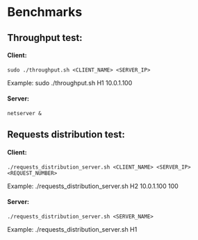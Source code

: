 # Benchmarks

## Throughput test:
#### Client:
	sudo ./throughput.sh <CLIENT_NAME> <SERVER_IP>
Example:
	sudo ./throughput.sh H1 10.0.1.100
#### Server:
	netserver &

## Requests distribution test:
#### Client:
	./requests_distribution_server.sh <CLIENT_NAME> <SERVER_IP> <REQUEST_NUMBER>
Example:
	./requests_distribution_server.sh H2 10.0.1.100 100
#### Server:
	./requests_distribution_server.sh <SERVER_NAME>
Example:
	./requests_distribution_server.sh H1

